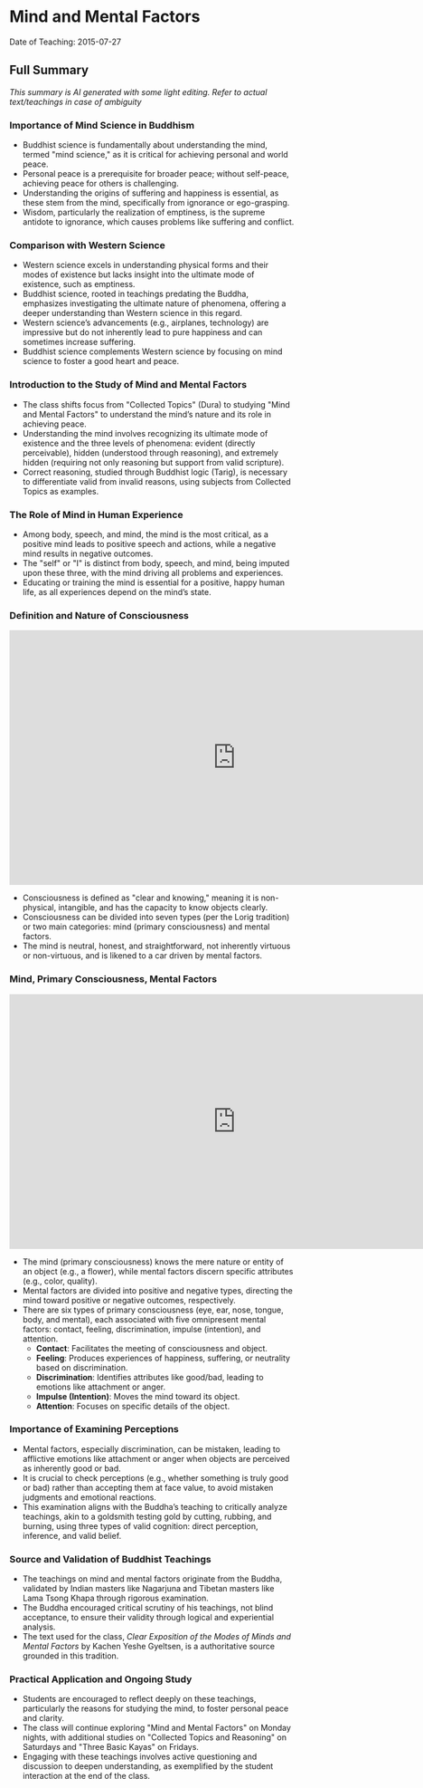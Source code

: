 # Mind and Mental Factors
Date of Teaching: 2015-07-27

## Full Summary 
*This summary is AI generated with some light editing. Refer to actual text/teachings in case of ambiguity*

### Importance of Mind Science in Buddhism
- Buddhist science is fundamentally about understanding the mind, termed "mind science," as it is critical for achieving personal and world peace.
- Personal peace is a prerequisite for broader peace; without self-peace, achieving peace for others is challenging.
- Understanding the origins of suffering and happiness is essential, as these stem from the mind, specifically from ignorance or ego-grasping.
- Wisdom, particularly the realization of emptiness, is the supreme antidote to ignorance, which causes problems like suffering and conflict.

### Comparison with Western Science
- Western science excels in understanding physical forms and their modes of existence but lacks insight into the ultimate mode of existence, such as emptiness.
- Buddhist science, rooted in teachings predating the Buddha, emphasizes investigating the ultimate nature of phenomena, offering a deeper understanding than Western science in this regard.
- Western science’s advancements (e.g., airplanes, technology) are impressive but do not inherently lead to pure happiness and can sometimes increase suffering.
- Buddhist science complements Western science by focusing on mind science to foster a good heart and peace.

### Introduction to the Study of Mind and Mental Factors
- The class shifts focus from "Collected Topics" (Dura) to studying "Mind and Mental Factors" to understand the mind’s nature and its role in achieving peace.
- Understanding the mind involves recognizing its ultimate mode of existence and the three levels of phenomena: evident (directly perceivable), hidden (understood through reasoning), and extremely hidden (requiring not only reasoning but support from valid scripture).
- Correct reasoning, studied through Buddhist logic (Tarig), is necessary to differentiate valid from invalid reasons, using subjects from Collected Topics as examples.

### The Role of Mind in Human Experience
- Among body, speech, and mind, the mind is the most critical, as a positive mind leads to positive speech and actions, while a negative mind results in negative outcomes.
- The "self" or "I" is distinct from body, speech, and mind, being imputed upon these three, with the mind driving all problems and experiences.
- Educating or training the mind is essential for a positive, happy human life, as all experiences depend on the mind’s state.

### Definition and Nature of Consciousness
<iframe width="800" height="450" src="https://www.youtube.com/embed/wKDoZJUn48E" frameborder="0" allow="accelerometer; autoplay; clipboard-write; encrypted-media; gyroscope; picture-in-picture" allowfullscreen></iframe>

- Consciousness is defined as "clear and knowing," meaning it is non-physical, intangible, and has the capacity to know objects clearly.
- Consciousness can be divided into seven types (per the Lorig tradition) or two main categories: mind (primary consciousness) and mental factors.
- The mind is neutral, honest, and straightforward, not inherently virtuous or non-virtuous, and is likened to a car driven by mental factors.

### Mind, Primary Consciousness, Mental Factors
<iframe width="800" height="450" src="https://www.youtube.com/embed/Ul2wMes0Im8" frameborder="0" allow="accelerometer; autoplay; clipboard-write; encrypted-media; gyroscope; picture-in-picture" allowfullscreen></iframe>

- The mind (primary consciousness) knows the mere nature or entity of an object (e.g., a flower), while mental factors discern specific attributes (e.g., color, quality).
- Mental factors are divided into positive and negative types, directing the mind toward positive or negative outcomes, respectively.
- There are six types of primary consciousness (eye, ear, nose, tongue, body, and mental), each associated with five omnipresent mental factors: contact, feeling, discrimination, impulse (intention), and attention.
  - **Contact**: Facilitates the meeting of consciousness and object.
  - **Feeling**: Produces experiences of happiness, suffering, or neutrality based on discrimination.
  - **Discrimination**: Identifies attributes like good/bad, leading to emotions like attachment or anger.
  - **Impulse (Intention)**: Moves the mind toward its object.
  - **Attention**: Focuses on specific details of the object.

### Importance of Examining Perceptions
- Mental factors, especially discrimination, can be mistaken, leading to afflictive emotions like attachment or anger when objects are perceived as inherently good or bad.
- It is crucial to check perceptions (e.g., whether something is truly good or bad) rather than accepting them at face value, to avoid mistaken judgments and emotional reactions.
- This examination aligns with the Buddha’s teaching to critically analyze teachings, akin to a goldsmith testing gold by cutting, rubbing, and burning, using three types of valid cognition: direct perception, inference, and valid belief.

### Source and Validation of Buddhist Teachings
- The teachings on mind and mental factors originate from the Buddha, validated by Indian masters like Nagarjuna and Tibetan masters like Lama Tsong Khapa through rigorous examination.
- The Buddha encouraged critical scrutiny of his teachings, not blind acceptance, to ensure their validity through logical and experiential analysis.
- The text used for the class, *Clear Exposition of the Modes of Minds and Mental Factors* by Kachen Yeshe Gyeltsen, is a authoritative source grounded in this tradition.

### Practical Application and Ongoing Study
- Students are encouraged to reflect deeply on these teachings, particularly the reasons for studying the mind, to foster personal peace and clarity.
- The class will continue exploring "Mind and Mental Factors" on Monday nights, with additional studies on "Collected Topics and Reasoning" on Saturdays and "Three Basic Kayas" on Fridays.
- Engaging with these teachings involves active questioning and discussion to deepen understanding, as exemplified by the student interaction at the end of the class.

